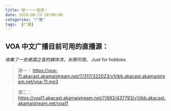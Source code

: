```yaml
---
title: 嘘～～～低调！
date: 2018-06-23 20:08:08
categories: "广播"
tags:  [广播]
---
```

## VOA 中文广播目前可用的直播源：
*收集了一些美国之音的媒体流，长期可用。*
Just for hobbies.

<!--more-->


> 源一：
https://voa-11.akacast.akamaistream.net/7/317/322023/v1/ibb.akacast.akamaistream.net/voa-11.mp3

> 源二：
https://voa11.akacast.akamaistream.net/7/683/437793/v1/ibb.akacast.akamaistream.net/voa11
